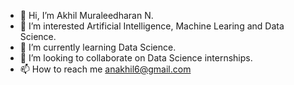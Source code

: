 - 👋 Hi, I’m Akhil Muraleedharan N.
- 👀 I’m interested Artificial Intelligence, Machine Learing and Data Science.
- 🌱 I’m currently learning Data Science.
- 💞️ I’m looking to collaborate on Data Science internships.
- 📫 How to reach me anakhil6@gmail.com

<!---
mnakhil/mnakhil is a ✨ special ✨ repository because its `README.md` (this file) appears on your GitHub profile.
You can click the Preview link to take a look at your changes.
--->
